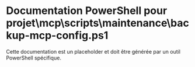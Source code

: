 # Documentation PowerShell pour projet\mcp\scripts\maintenance\backup-mcp-config.ps1

Cette documentation est un placeholder et doit être générée par un outil PowerShell spécifique.
